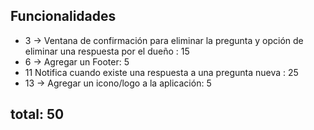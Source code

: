 ## Funcionalidades

- 3 -> Ventana de confirmación para eliminar la pregunta y opción de
eliminar una respuesta por el dueño   : 15  
- 6 -> Agregar un Footer: 5
- 11 Notifica cuando existe una respuesta a una pregunta nueva : 25
- 13 -> Agregar un icono/logo a la aplicación: 5


## total: 50
